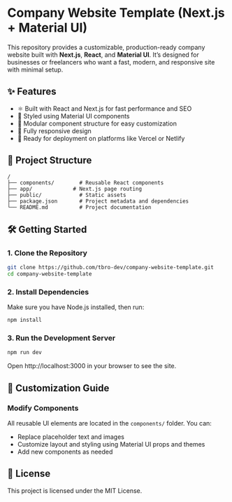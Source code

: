 # Company Website Template (Next.js + Material UI)

This repository provides a customizable, production-ready company website built with **Next.js**, **React**, and **Material UI**. It’s designed for businesses or freelancers who want a fast, modern, and responsive site with minimal setup.

## ✨ Features

- ⚛️ Built with React and Next.js for fast performance and SEO
- 🎨 Styled using Material UI components
- 🧱 Modular component structure for easy customization
- 📱 Fully responsive design
- 🚀 Ready for deployment on platforms like Vercel or Netlify

## 📁 Project Structure

```
/
├── components/        # Reusable React components
├── app/             # Next.js page routing
├── public/            # Static assets
├── package.json       # Project metadata and dependencies
└── README.md          # Project documentation
```

## 🛠️ Getting Started

### 1. Clone the Repository

```bash
git clone https://github.com/tbro-dev/company-website-template.git
cd company-website-template
```

### 2. Install Dependencies

Make sure you have Node.js installed, then run:

```bash
npm install
```

### 3. Run the Development Server

```bash
npm run dev
```

Open http://localhost:3000 in your browser to see the site.

## 🧩 Customization Guide

### Modify Components

All reusable UI elements are located in the `components/` folder. You can:

- Replace placeholder text and images
- Customize layout and styling using Material UI props and themes
- Add new components as needed

## 📄 License

This project is licensed under the MIT License.
